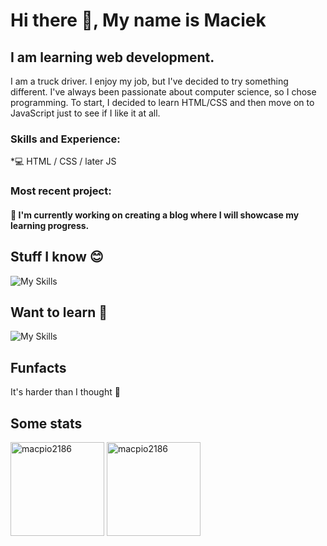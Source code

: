 # Hi there 👋, My name is Maciek
## I am learning web development.
I am a truck driver. I enjoy my job, but I've decided to try something different. I've always been passionate about computer science, so I chose programming. To start, I decided to learn HTML/CSS and then move on to JavaScript just to see if I like it at all.


### Skills and Experience:
*💻 HTML / CSS / later JS

### Most recent project:
#### 🔭 I'm currently working on creating a blog where I will showcase my learning progress.

## Stuff I know 😊

![My Skills](https://skillicons.dev/icons?i=html,css)

## Want to learn 🤞

![My Skills](https://skillicons.dev/icons?i=js,react,nodejs,)

## Funfacts

It's harder than I thought 🤔

## Some stats

<span>
<img  height="150px" src="https://github-readme-stats.vercel.app/api/top-langs?username=macpio2186&show_icons=true&locale=en&layout=compact&theme=transparent" alt="macpio2186" /> 
</span>
<span>
<img height="150px" src="https://github-readme-stats.vercel.app/api?username=macpio2186&show_icons=true&locale=en&theme=transparent" alt="macpio2186" />
</span>






